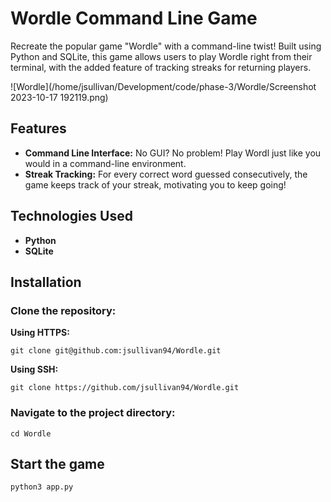 # Wordle Command Line Game
Recreate the popular game "Wordle" with a command-line twist! Built using Python and SQLite, this game allows users to play Wordle right from their terminal, with the added feature of tracking streaks for returning players.

![Wordle](/home/jsullivan/Development/code/phase-3/Wordle/Screenshot 2023-10-17 192119.png)

## Features
- **Command Line Interface:** No GUI? No problem! Play Wordl just like you would in a command-line environment.
- **Streak Tracking:** For every correct word guessed consecutively, the game keeps track of your streak, motivating you to keep going!

## Technologies Used
- **Python**
- **SQLite**

## Installation
### Clone the repository:
**Using HTTPS:** 
```
git clone git@github.com:jsullivan94/Wordle.git
```
**Using SSH:**
``` 
git clone https://github.com/jsullivan94/Wordle.git
```
### Navigate to the project directory:
```
cd Wordle
```
## Start the game
```
python3 app.py
```

